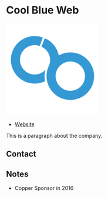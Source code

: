 
# Cool Blue Web
![image](images/cool-blue-web.png)

* [Website](http://coolblueweb.com/) 

This is a paragraph about the company.

## Contact

## Notes

* Copper Sponsor in 2016
